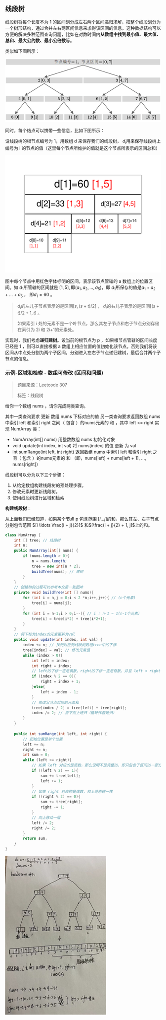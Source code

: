 ## 线段树

线段树将每个长度不为 1 的区间划分成左右两个区间递归求解，把整个线段划分为一个树形结构，通过合并左右两区间信息来求得该区间的信息。这种数据结构可以方便的解决多种范围查询问题，比如在对数时间内**从数组中找到最小值、最大值、总和、最大公约数、最小公倍数**等。

类似如下图所示：

![image.png](线段树.assets/1647760524-xRniLE-image.png)

同时，每个结点可以携带一些信息，比如下图所示：

设线段树的根节点编号为 1，用数组 d 来保存我们的线段树， $d_i$用来保存线段树上编号为 i 的节点的值（这里每个节点所维护的值就是这个节点所表示的区间总和）

<img src="线段树.assets/segt1.svg" alt="img" style="zoom:50%;" />

图中每个节点中用红色字体标明的区间，表示该节点管辖的 a 数组上的位置区间。如 $d_1$所管辖的区间就是 $[1,5],\text{即}(a_1,a_2,...,a_5)$，即 $d_1$所保存的值是$a_1+a_2+...+a_5$ ， 即$d_1 = 60$ 。

>  $d_i$的左儿子节点表示的是区间$[s,(s+t)/2]$ ， $d_i$的右儿子表示的是区间$[(s+t)/2+1,t]$ 。
>
> 如果索引 i 处的元素不是一个叶节点，那么其左子节点和右子节点分别存储在索引为 2i 和 2i+1的元素处。

实现时，我们考虑**递归建树**。设当前的根节点为 p ，如果根节点管辖的区间长度已经是 1 ，则可以直接根据 a 数组上相应位置的值初始化该节点。否则我们将该区间从中点处分割为两个子区间，分别进入左右子节点递归建树，最后合并两个子节点的信息。





### 示例-区域和检索 - 数组可修改 (区间和问题)

> 题目来源：Leetcode 307
>
> 标签：线段树

给你一个数组 nums ，请你完成两类查询。

其中一类查询要求 更新 数组 nums 下标对应的值
另一类查询要求返回数组 nums 中索引 left 和索引 right 之间（ 包含 ）的nums元素的 和 ，其中 left <= right
实现 NumArray 类：

- NumArray(int[] nums) 用整数数组 nums 初始化对象
- void update(int index, int val) 将 nums[index] 的值 更新 为 val
- int sumRange(int left, int right) 返回数组 nums 中索引 left 和索引 right 之间（ 包含 ）的nums元素的 和 （即，nums[left] + nums[left + 1], ..., nums[right]）

线段树可以分为以下三个步骤：

1. 从给定数组构建线段树的预处理步骤。
2. 修改元素时更新线段树。
3. 使用线段树进行区域和检索

**构建线段树**：

从上面我们已经知道，如果某个节点 p 包含范围 $[i\ldots j]$的和，那么其左、右子节点分别包含范围 $[i \ldots \frac{i + j}{2}]$ 和$[\frac{i + j}{2} + 1, j]$上的和。

```java
class NumArray {
    int [] tree; // 线段树
    int n;
    public NumArray(int[] nums) {
        if (nums.length > 0){
            n = nums.length;
            tree = new int[n * 2];
            buildTree(nums); // 建树
        }
    }
    // 创建树的过程可以参考本文第一张图片
    private void buildTree(int [] nums){
        for (int i = n,j = 0;i < 2 *n;i++,j++){ // (n个元素)
            tree[i] = nums[j];
        }
        for (int i = n-1;i > 0;i--){ // i : n-1 ~ 1(n-1个元素)
            tree[i] = tree[i*2] + tree[i*2+1];
        }
    }
    // 将下标为index的元素更新为val 
    public void update(int index, int val) {
        index += n; // 找到对应到线段树数组tree中的下标
        tree[index] = val; // 修改元素值
        while (index > 0){
            int left = index;
            int right = index;
            // left的下标一定是偶数，right的下标一定是奇数，并且 left < right
            if (index % 2 == 0){
                right = index + 1;
            }else{
                left = index - 1;
            }
            // 修改父节点对应的元素和
            tree[index / 2] = tree[left] + tree[right];
            index /= 2; // 自下而上递归（循环代替递归）
        }
    }

    public int sumRange(int left, int right) {
        // 起始位置是单个位置
        left += n;
        right += n;
        int sum = 0;
        while (left <= right){
            // 如果 left 对应的是奇数，那么说明不是完整的，即只包含了区间的一部分
            if ((left % 2) == 1){
                sum += tree[left];
                left += 1;
            }
            // 如果 right 对应的是偶数，和上述原理一样
            if ((right % 2) == 0){
                sum += tree[right];
                right -= 1;
            }
            // 向上移动一层
            left /= 2; 
            right /= 2;
        }
        return sum;
    }
}
```

<img src="线段树.assets/xianduanshu .jpg" alt="xianduanshu " style="zoom:50%;" />

